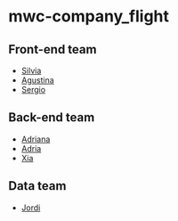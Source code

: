 # mwc-company_flight
## Front-end team
- [Silvia](https://github.com/silviapio)<br>
- [Agustina](https://github.com/agustinaoh)<br>
- [Sergio](https://github.com/sergiogt93)<br>
## Back-end team
- [Adriana](https://github.com/ocania)<br>
- [Adria](https://github.com/amda-phd)<br>
- [Xia](https://github.com/Mousemices)<br>
## Data team
- [Jordi](https://github.com/jcarbonellsilva)<br>
